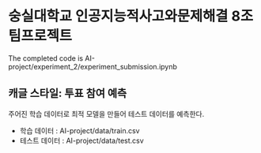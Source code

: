 # 숭실대학교 인공지능적사고와문제해결 8조 팀프로젝트
The completed code is AI-project/experiment_2/experiment_submission.ipynb
## 캐글 스타일: 투표 참여 예측
주어진 학습 데이터로 최적 모델을 만들어 테스트 데이터를 예측한다.
* 학습 데이터 : AI-project/data/train.csv
* 테스트 데이터 : AI-project/data/test.csv
